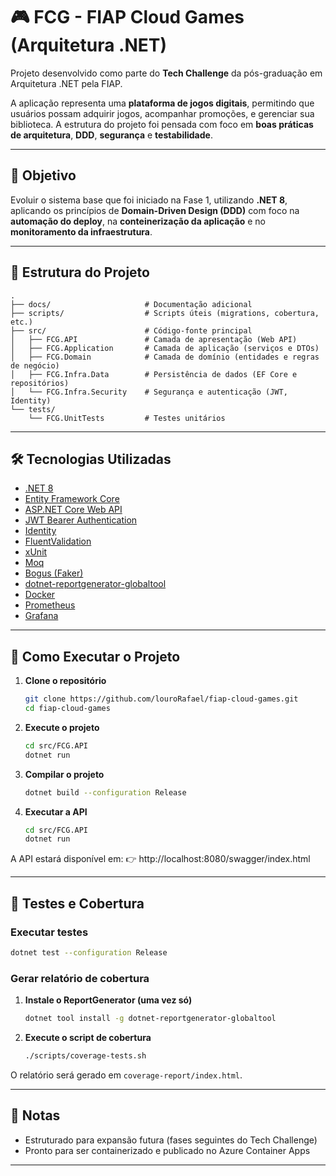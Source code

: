 
# 🎮 FCG - FIAP Cloud Games (Arquitetura .NET)

Projeto desenvolvido como parte do **Tech Challenge** da pós-graduação em Arquitetura .NET pela FIAP.

A aplicação representa uma **plataforma de jogos digitais**, permitindo que usuários possam adquirir jogos, acompanhar promoções, e gerenciar sua biblioteca. A estrutura do projeto foi pensada com foco em **boas práticas de arquitetura**, **DDD**, **segurança** e **testabilidade**.

---

## 🧭 Objetivo

Evoluir o sistema base que foi iniciado na Fase 1, utilizando **.NET 8**, aplicando os princípios de **Domain-Driven Design (DDD)** com foco na **automação do deploy**, na **conteinerização da aplicação** e no **monitoramento da infraestrutura**.

---

## 📂 Estrutura do Projeto

```
.
├── docs/                     # Documentação adicional
├── scripts/                  # Scripts úteis (migrations, cobertura, etc.)
├── src/                      # Código-fonte principal
│   ├── FCG.API               # Camada de apresentação (Web API)
│   ├── FCG.Application       # Camada de aplicação (serviços e DTOs)
│   ├── FCG.Domain            # Camada de domínio (entidades e regras de negócio)
│   ├── FCG.Infra.Data        # Persistência de dados (EF Core e repositórios)
│   └── FCG.Infra.Security    # Segurança e autenticação (JWT, Identity)
└── tests/
    └── FCG.UnitTests         # Testes unitários
```

---

## 🛠️ Tecnologias Utilizadas

- [.NET 8](https://dotnet.microsoft.com/download/dotnet/8.0)
- [Entity Framework Core](https://learn.microsoft.com/ef/)
- [ASP.NET Core Web API](https://learn.microsoft.com/aspnet/core/web-api)
- [JWT Bearer Authentication](https://jwt.io/)
- [Identity](https://learn.microsoft.com/pt-br/aspnet/identity)
- [FluentValidation](https://fluentvalidation.net/)
- [xUnit](https://xunit.net/)
- [Moq](https://github.com/moq/moq)
- [Bogus (Faker)](https://github.com/bchavez/Bogus)
- [dotnet-reportgenerator-globaltool](https://github.com/danielpalme/ReportGenerator)
- [Docker](https://www.docker.com)
- [Prometheus](https://prometheus.io)
- [Grafana](https://grafana.com)

---

## 🚀 Como Executar o Projeto

1. **Clone o repositório**
   ```bash
   git clone https://github.com/louroRafael/fiap-cloud-games.git
   cd fiap-cloud-games
   ```

2. **Execute o projeto**
   ```bash
   cd src/FCG.API
   dotnet run
   ```

3. **Compilar o projeto**
   ```bash
   dotnet build --configuration Release
   ```

4. **Executar a API**
   ```bash
   cd src/FCG.API
   dotnet run
   ```

A API estará disponível em:
   👉 http://localhost:8080/swagger/index.html

---


## 🧪 Testes e Cobertura

### Executar testes
```bash
dotnet test --configuration Release
```

### Gerar relatório de cobertura

1. **Instale o ReportGenerator (uma vez só)**
   ```bash
   dotnet tool install -g dotnet-reportgenerator-globaltool
   ```

2. **Execute o script de cobertura**
   ```bash
   ./scripts/coverage-tests.sh
   ```

O relatório será gerado em `coverage-report/index.html`.

---

## 📌 Notas

- Estruturado para expansão futura (fases seguintes do Tech Challenge)
- Pronto para ser containerizado e publicado no Azure Container Apps

---
